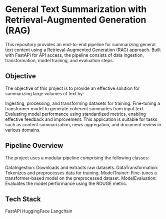 # General Text Summarization with Retrieval-Augmented Generation (RAG)
This repository provides an end-to-end pipeline for summarizing general text content using a Retrieval-Augmented Generation (RAG) approach. Built with FastAPI for API access, the pipeline consists of data ingestion, transformation, model training, and evaluation steps.

## Objective
The objective of this project is to provide an effective solution for summarizing large volumes of text by:

Ingesting, processing, and transforming datasets for training.
Fine-tuning a transformer model to generate coherent summaries from input text.
Evaluating model performance using standardized metrics, enabling effective feedback and improvement.
This application is suitable for tasks such as content summarization, news aggregation, and document review in various domains.

## Pipeline Overview
The project uses a modular pipeline comprising the following classes:

DataIngestion: Downloads and extracts raw datasets.
DataTransformation: Tokenizes and preprocesses data for training.
ModelTrainer: Fine-tunes a transformer-based model on the preprocessed dataset.
ModelEvaluation: Evaluates the model performance using the ROUGE metric.

## Tech Stack
FastAPI
HuggingFace
Langchain